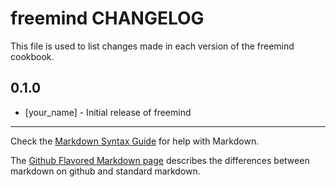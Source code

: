 freemind CHANGELOG
==================

This file is used to list changes made in each version of the freemind cookbook.

0.1.0
-----
- [your_name] - Initial release of freemind

- - -
Check the [Markdown Syntax Guide](http://daringfireball.net/projects/markdown/syntax) for help with Markdown.

The [Github Flavored Markdown page](http://github.github.com/github-flavored-markdown/) describes the differences between markdown on github and standard markdown.
